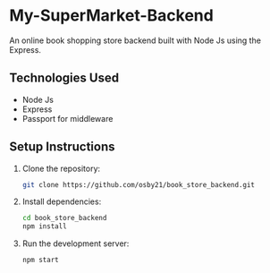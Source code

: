 # My-SuperMarket-Backend

An online book shopping store backend built with Node Js using the Express.

## Technologies Used

- Node Js
- Express
- Passport for middleware

## Setup Instructions

1. Clone the repository:

    ```sh
    git clone https://github.com/osby21/book_store_backend.git
    ```

2. Install dependencies:

    ```sh
    cd book_store_backend
    npm install
    ```

3. Run the development server:

    ```sh
    npm start
    ```
